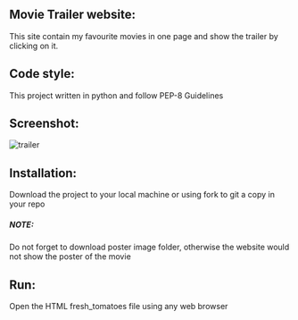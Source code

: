 ## Movie Trailer website:
This site contain my favourite movies in one page and show the trailer by clicking on it.

## Code style:
This project written in python and follow PEP-8 Guidelines

## Screenshot:

![trailer](https://user-images.githubusercontent.com/37745421/42786074-14bc8cde-8955-11e8-93c8-f6636b1cae4e.jpg)

## Installation:

Download the project to your local machine or using fork to git a copy in your repo
##### NOTE:
Do not forget to download poster image folder, otherwise the website would not show the poster of the movie

## Run:

Open the HTML fresh_tomatoes file using any web browser

